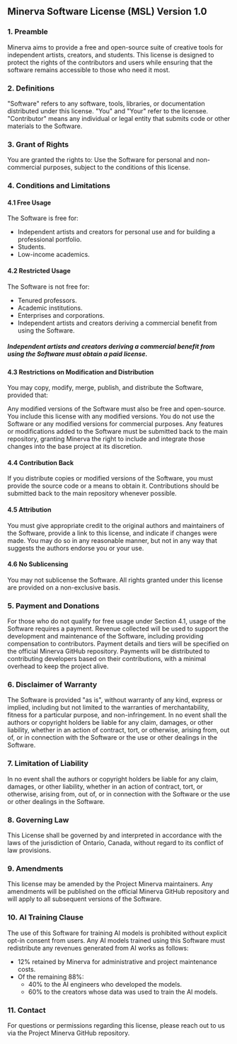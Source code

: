 ## Minerva Software License (MSL) Version 1.0

### 1. Preamble
Minerva aims to provide a free and open-source suite of creative tools for independent artists, creators, and students. This license is designed to protect the rights of the contributors and users while ensuring that the software remains accessible to those who need it most.

### 2. Definitions
"Software" refers to any software, tools, libraries, or documentation distributed under this license.
"You" and "Your" refer to the licensee.
"Contributor" means any individual or legal entity that submits code or other materials to the Software.

### 3. Grant of Rights
You are granted the rights to:
Use the Software for personal and non-commercial purposes, subject to the conditions of this license.

### 4. Conditions and Limitations

#### 4.1 Free Usage
The Software is free for:

- Independent artists and creators for personal use and for building a professional portfolio.
- Students.
- Low-income academics.

#### 4.2 Restricted Usage
The Software is not free for:

- Tenured professors.
- Academic institutions.
- Enterprises and corporations.
- Independent artists and creators deriving a commercial benefit from using the Software.

##### Independent artists and creators deriving a commercial benefit from using the Software must obtain a paid license.

#### 4.3 Restrictions on Modification and Distribution
You may copy, modify, merge, publish, and distribute the Software, provided that:

Any modified versions of the Software must also be free and open-source.
You include this license with any modified versions.
You do not use the Software or any modified versions for commercial purposes.
Any features or modifications added to the Software must be submitted back to the main repository, granting Minerva the right to include and integrate those changes into the base project at its discretion.

#### 4.4 Contribution Back
If you distribute copies or modified versions of the Software, you must provide the source code or a means to obtain it. Contributions should be submitted back to the main repository whenever possible.

#### 4.5 Attribution
You must give appropriate credit to the original authors and maintainers of the Software, provide a link to this license, and indicate if changes were made. You may do so in any reasonable manner, but not in any way that suggests the authors endorse you or your use.

#### 4.6 No Sublicensing
You may not sublicense the Software. All rights granted under this license are provided on a non-exclusive basis.

### 5. Payment and Donations
For those who do not qualify for free usage under Section 4.1, usage of the Software requires a payment. Revenue collected will be used to support the development and maintenance of the Software, including providing compensation to contributors. Payment details and tiers will be specified on the official Minerva GitHub repository. Payments will be distributed to contributing developers based on their contributions, with a minimal overhead to keep the project alive.

### 6. Disclaimer of Warranty
The Software is provided "as is", without warranty of any kind, express or implied, including but not limited to the warranties of merchantability, fitness for a particular purpose, and non-infringement. In no event shall the authors or copyright holders be liable for any claim, damages, or other liability, whether in an action of contract, tort, or otherwise, arising from, out of, or in connection with the Software or the use or other dealings in the Software.

### 7. Limitation of Liability
In no event shall the authors or copyright holders be liable for any claim, damages, or other liability, whether in an action of contract, tort, or otherwise, arising from, out of, or in connection with the Software or the use or other dealings in the Software.

### 8. Governing Law
This License shall be governed by and interpreted in accordance with the laws of the jurisdiction of Ontario, Canada, without regard to its conflict of law provisions.

### 9. Amendments
This license may be amended by the Project Minerva maintainers. Any amendments will be published on the official Minerva GitHub repository and will apply to all subsequent versions of the Software.

### 10. AI Training Clause

The use of this Software for training AI models is prohibited without explicit opt-in consent from users. Any AI models trained using this Software must redistribute any revenues generated from AI works as follows:

- 12% retained by Minerva for administrative and project maintenance costs.
- Of the remaining 88%:
  - 40% to the AI engineers who developed the models.
  - 60% to the creators whose data was used to train the AI models.

### 11. Contact
For questions or permissions regarding this license, please reach out to us via the Project Minerva GitHub repository.
